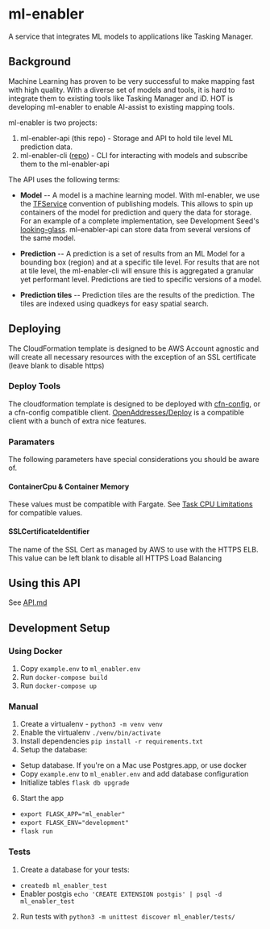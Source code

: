 # ml-enabler

A service that integrates ML models to applications like Tasking Manager.

## Background
Machine Learning has proven to be very successful to make mapping fast with high quality. With a diverse set of models and tools, it is hard to integrate them to existing tools like Tasking Manager and iD. HOT is developing ml-enabler to enable AI-assist to existing mapping tools.

ml-enabler is two projects:
1. ml-enabler-api (this repo) - Storage and API to hold tile level ML prediction data.
2. ml-enabler-cli ([repo](https://github.com/hotosm/ml-enabler-cli)) - CLI for interacting with models and subscribe them to the ml-enabler-api

The API uses the following terms:
* **Model** --
A model is a machine learning model. With ml-enabler, we use the [TFService](https://www.tensorflow.org/tfx/tutorials/serving/rest_simple) convention of publishing models. This allows to spin up containers of the model for prediction and query the data for storage. For an example of a complete implementation, see Development Seed's [looking-glass](https://github.com/developmentseed/looking-glass-pub/). ml-enabler-api can store data from several versions of the same model.

* **Prediction** --
A prediction is a set of results from an ML Model for a bounding box (region) and at a specific tile level. For results that are not at tile level, the ml-enabler-cli will ensure this is aggregated a granular yet performant level. Predictions are tied to specific versions of a model.

* **Prediction tiles** --
Prediction tiles are the results of the prediction. The tiles are indexed using quadkeys for easy spatial search.

## Deploying

The CloudFormation template is designed to be AWS Account agnostic and will create all necessary resources with the exception of an SSL certificate (leave blank to disable https)

### Deploy Tools

The cloudformation template is designed to be deployed with [cfn-config](https://github.com/mapbox/cfn-config), or a cfn-config compatible client.
[OpenAddresses/Deploy](https://github.com/openaddresses/deploy) is a compatible client with a bunch of extra nice features.

### Paramaters

The following parameters have special considerations you should be aware of.

#### ContainerCpu & Container Memory

These values must be compatible with Fargate. See [Task CPU Limitations](https://docs.aws.amazon.com/AmazonECS/latest/developerguide/task-cpu-memory-error.html)
for compatible values.

#### SSLCertificateIdentifier

The name of the SSL Cert as managed by AWS to use with the HTTPS ELB.
This value can be left blank to disable all HTTPS Load Balancing

## Using this API

See [API.md](/API.md)

## Development Setup

### Using Docker
1. Copy `example.env` to `ml_enabler.env`
1. Run `docker-compose build`
2. Run `docker-compose up`

### Manual
1. Create a virtualenv - `python3 -m venv venv`
3. Enable the virtualenv `./venv/bin/activate`
4. Install dependencies `pip install -r requirements.txt`
5. Setup the database:
  * Setup database. If you're on a Mac use Postgres.app, or use docker
  * Copy `example.env` to `ml_enabler.env` and add database configuration
  * Initialize tables `flask db upgrade`
6. Start the app
  * `export FLASK_APP="ml_enabler"`
  * `export FLASK_ENV="development"`
  * `flask run`

### Tests

1. Create a database for your tests:
  * `createdb ml_enabler_test`
  * Enabler postgis `echo 'CREATE EXTENSION postgis' | psql -d ml_enabler_test`
2. Run tests with `python3 -m unittest discover ml_enabler/tests/`

